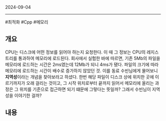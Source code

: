 

2024-09-04

----
#최적화 #Cpp #메모리 

## 개요
CPU는 디스크에 어떤 정보를 읽어야 하는지 요청한다. 
이 때 그 정보는 CPU의 레지스트리를 통과하여 메모리에 로드된다.
회사에서 실험한 바에 따르면, 기존 5Mb의 파일을 메모리에 로드하는 시간은 2ms였는데 12Mb가 되니 4ms가 됐다. 
파일의 크기에 따라 메모리에 로드하는 시간이 배수로 증가하지 않았던 것.
이를 동료 수빈님에게 물어보니 **지역성**이라는 개념을 찾아보라고 하셨다. 
한번 해당 파일이 디스크 상에 위치한 곳에 이르기까지가 오래 걸리는 것이고, 그 시작 위치로부터 끝까지 읽어서 메모리에 올리는 과정은 그 위치를 기준으로 접근하면 되기 떄문에 그렇다는 뜻일까?
그래서 수빈님이 지역성을 이야기한 걸까?

## 내용
